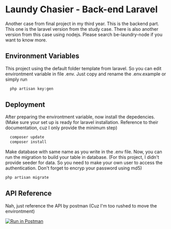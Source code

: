 
# Laundy Chasier - Back-end Laravel

Another case from final project in my third year. This is the backend part. This one is the laravel version from the study case. There is also another version from this case using nodejs. Please search be-laundry-node if you want to know more. 
## Environment Variables

This project using the default folder template from laravel. So you can edit environtment variable in file .env. Just copy and rename the .env.example or simply run

```bash
  php artisan key:gen
```

## Deployment
After preparing the environtment variable, now install the depedencies. (Make sure your set up is ready for laravel installation. Reference to their documentation, cuz I only provide the minimum step)

```bash
  composer update
  composer install
```

Make database with same name as you write in the .env file. Now, you can run the migration to build your table in database. (For this project, I didn't provide seeder for data. So you need to make your own user to access the authentication. Don't forget to encryp your password using md5)

```bash
php artisan migrate
```

## API Reference
Nah, just reference the API by postman (Cuz I'm too rushed to move the environtment)

[![Run in Postman](https://run.pstmn.io/button.svg)](https://app.getpostman.com/run-collection/11708290-7c9feff6-3865-40fe-aced-239108032805?action=collection%2Ffork&collection-url=entityId%3D11708290-7c9feff6-3865-40fe-aced-239108032805%26entityType%3Dcollection%26workspaceId%3Db8082477-685c-4add-8d56-64f1c34ecbdc#?env%5Bphp%5D=W3sia2V5IjoicGhwLXNlcnZlciIsInZhbHVlIjoiIGh0dHA6Ly8xMjcuMC4wLjE6ODAwMCIsImVuYWJsZWQiOnRydWUsInR5cGUiOiJkZWZhdWx0In0seyJrZXkiOiJiZWFyZXItdG9rZW4iLCJ2YWx1ZSI6IiIsImVuYWJsZWQiOnRydWUsInR5cGUiOiJzZWNyZXQifSx7ImtleSI6ImJlYXJlci10b2tlbiIsInZhbHVlIjoiIiwiZW5hYmxlZCI6ZmFsc2UsInR5cGUiOiJkZWZhdWx0In1d)